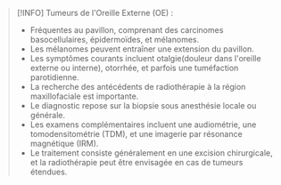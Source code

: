 >[!INFO] Tumeurs de l'Oreille Externe (OE) :
>
>- Fréquentes au pavillon, comprenant des carcinomes basocellulaires, épidermoïdes, et mélanomes.
>- Les mélanomes peuvent entraîner une extension du pavillon.
>- Les symptômes courants incluent otalgie(douleur dans l'oreille externe ou interne), otorrhée, et parfois une tuméfaction parotidienne.
>- La recherche des antécédents de radiothérapie à la région maxillofaciale est importante.
>- Le diagnostic repose sur la biopsie sous anesthésie locale ou générale.
>- Les examens complémentaires incluent une audiométrie, une tomodensitométrie (TDM), et une imagerie par résonance magnétique (IRM).
>- Le traitement consiste généralement en une excision chirurgicale, et la radiothérapie peut être envisagée en cas de tumeurs étendues.